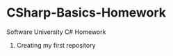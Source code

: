 CSharp-Basics-Homework
======================

Software University C# Homework

1. Creating my first repository
